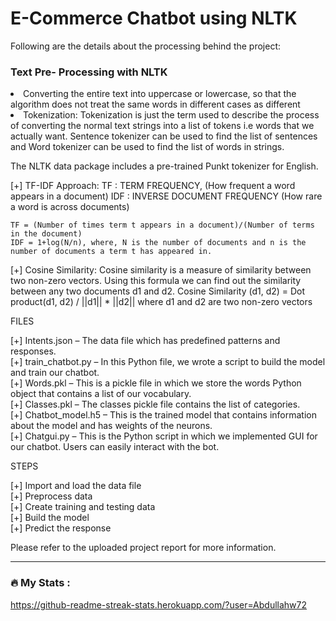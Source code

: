 # E-Commerce Chatbot using NLTK

Following are the details about the processing behind the project:

### Text Pre- Processing with NLTK

<li>Converting the entire text into uppercase or lowercase, so that the algorithm does not treat the same words in different cases as different</li>
<li>Tokenization: Tokenization is just the term used to describe the process of converting the normal text strings into a list of tokens i.e words that we actually want. 
Sentence tokenizer can be used to find the list of sentences and Word tokenizer can be used to find the list of words in strings.</li>

The NLTK data package includes a pre-trained Punkt tokenizer for English.

[+] TF-IDF Approach: 
    TF : TERM FREQUENCY, (How frequent a word appears in a document)
    IDF : INVERSE DOCUMENT FREQUENCY (How rare a word is across documents)
    
    TF = (Number of times term t appears in a document)/(Number of terms in the document)
    IDF = 1+log(N/n), where, N is the number of documents and n is the number of documents a term t has appeared in.
    
[+] Cosine Similarity: 
    Cosine similarity is a measure of similarity between two non-zero vectors. Using this formula we can find out the similarity between any two documents d1 and d2.
    Cosine Similarity (d1, d2) =  Dot product(d1, d2) / ||d1|| * ||d2||
    where d1 and d2 are two non-zero vectors
    
FILES

[+] Intents.json – The data file which has predefined patterns and responses.  
[+] train_chatbot.py – In this Python file, we wrote a script to build the model and train our chatbot.  
[+] Words.pkl – This is a pickle file in which we store the words Python object that contains a list of our vocabulary.  
[+] Classes.pkl – The classes pickle file contains the list of categories.  
[+] Chatbot_model.h5 – This is the trained model that contains information about the model and has weights of the neurons.  
[+] Chatgui.py – This is the Python script in which we implemented GUI for our chatbot. Users can easily interact with the bot.  


STEPS 

[+] Import and load the data file  
[+] Preprocess data  
[+] Create training and testing data  
[+] Build the model  
[+] Predict the response  

Please refer to the uploaded project report for more information.



---

### :fire: My Stats :

https://github-readme-streak-stats.herokuapp.com/?user=Abdullahw72
